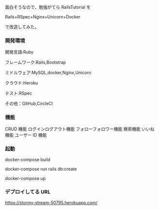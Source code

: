 面白そうなので、勉強がてら RailsTutorial を

Rails+RSpec+Nginx+Unicorn+Docker

で改造してみた。

### 開発環境

開発言語:Ruby

フレームワーク:Rails,Bootstrap

ミドルウェア:MySQL,docker,Nginx,Unicorn

クラウド:Heroku

テスト:RSpec

その他：GitHub,CircleCI

### 機能

CRUD 機能
ログインログアウト機能
フォローフォロワー機能
検索機能
いいね機能
ユーザー ID 機能

### 起動

docker-compose build

docker-compose run rails db:create

docker-compose up

### デプロイしてる URL

https://stormy-stream-50795.herokuapp.com/
